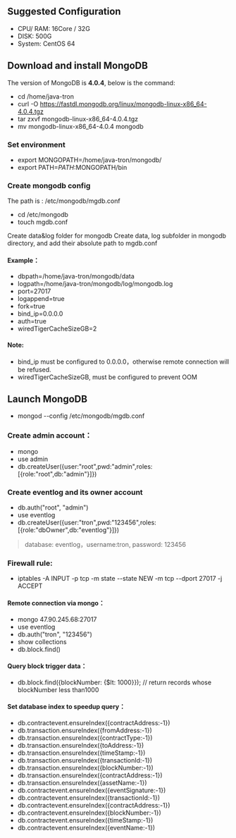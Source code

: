 ## Suggested Configuration
- CPU/ RAM: 16Core / 32G	
- DISK: 500G	
- System: CentOS 64

## Download and install MongoDB
The version of MongoDB is **4.0.4**, below is the command:

- cd /home/java-tron
- curl -O https://fastdl.mongodb.org/linux/mongodb-linux-x86_64-4.0.4.tgz
- tar zxvf mongodb-linux-x86_64-4.0.4.tgz
- mv mongodb-linux-x86_64-4.0.4 mongodb

### Set environment
- export MONGOPATH=/home/java-tron/mongodb/
- export PATH=$PATH:$MONGOPATH/bin

### Create mongodb config
The path is : /etc/mongodb/mgdb.conf

- cd /etc/mongodb
- touch mgdb.conf

Create data&log folder for mongodb
Create data, log subfolder in mongodb directory,  and add their absolute path to mgdb.conf

#### Example：
- dbpath=/home/java-tron/mongodb/data
- logpath=/home/java-tron/mongodb/log/mongodb.log
- port=27017
- logappend=true
- fork=true
- bind_ip=0.0.0.0
- auth=true
- wiredTigerCacheSizeGB=2

#### Note:
- bind_ip must be configured to 0.0.0.0，otherwise remote connection will be refused.
- wiredTigerCacheSizeGB, must be configured to prevent OOM

## Launch MongoDB
  - mongod  --config /etc/mongodb/mgdb.conf
### Create admin account：
- mongo
- use admin
- db.createUser({user:"root",pwd:"admin",roles:[{role:"root",db:"admin"}]})

### Create eventlog and its owner account
- db.auth("root", "admin")
- use eventlog
- db.createUser({user:"tron",pwd:"123456",roles:[{role:"dbOwner",db:"eventlog"}]})

> database: eventlog，username:tron, password: 123456

### Firewall rule:
- iptables -A INPUT -p tcp -m state --state NEW -m tcp --dport 27017 -j ACCEPT

#### Remote connection via mongo：
- mongo 47.90.245.68:27017
- use eventlog
- db.auth("tron", "123456")
- show collections
- db.block.find()

#### Query block trigger data：
-  db.block.find({blockNumber: {$lt: 1000}});  // return records whose blockNumber less than1000

#### Set database index to speedup query：
- db.contractevent.ensureIndex({contractAddress:-1})
- db.transaction.ensureIndex({fromAddress:-1})
- db.transaction.ensureIndex({contractType:-1})
- db.transaction.ensureIndex({toAddress:-1})
- db.transaction.ensureIndex({timeStamp:-1})
- db.transaction.ensureIndex({transactionId:-1})
- db.transaction.ensureIndex({blockNumber:-1})
- db.transaction.ensureIndex({contractAddress:-1})
- db.transaction.ensureIndex({assetName:-1})
- db.contractevent.ensureIndex({eventSignature:-1})
- db.contractevent.ensureIndex({transactionId:-1})
- db.contractevent.ensureIndex({contractAddress:-1})
- db.contractevent.ensureIndex({blockNumber:-1})
- db.contractevent.ensureIndex({timeStamp:-1})
- db.contractevent.ensureIndex({eventName:-1})